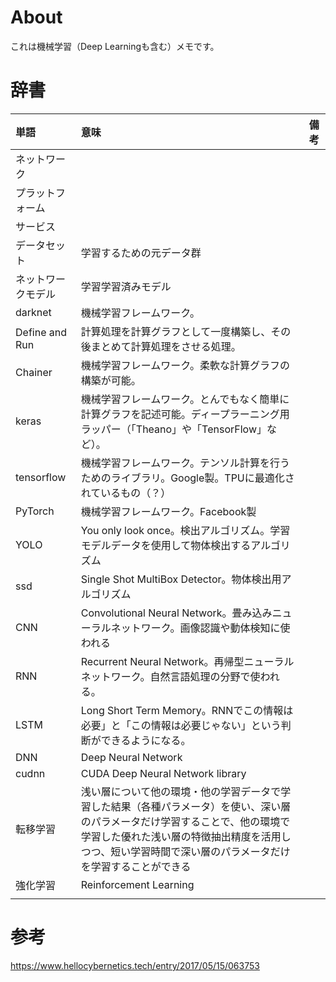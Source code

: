 # About

これは機械学習（Deep Learningも含む）メモです。

# 辞書

|単語|意味|備考|
|:--|:--|:--|
|ネットワーク||
|プラットフォーム||
|サービス||
|データセット|学習するための元データ群||
|ネットワークモデル|学習学習済みモデル||
|darknet|機械学習フレームワーク。||
|Define and Run|計算処理を計算グラフとして一度構築し、その後まとめて計算処理をさせる処理。||
|Chainer|機械学習フレームワーク。柔軟な計算グラフの構築が可能。||
|keras|機械学習フレームワーク。とんでもなく簡単に計算グラフを記述可能。ディープラーニング用ラッパー（「Theano」や「TensorFlow」など）。||
|tensorflow|機械学習フレームワーク。テンソル計算を行うためのライブラリ。Google製。TPUに最適化されているもの（？）||
|PyTorch|機械学習フレームワーク。Facebook製||
|YOLO|You only look once。検出アルゴリズム。学習モデルデータを使用して物体検出するアルゴリズム||
|ssd|Single Shot MultiBox Detector。物体検出用アルゴリズム||
|CNN|Convolutional Neural Network。畳み込みニューラルネットワーク。画像認識や動体検知に使われる||
|RNN|Recurrent Neural Network。再帰型ニューラルネットワーク。自然言語処理の分野で使われる。||
|LSTM|Long Short Term Memory。RNNでこの情報は必要」と「この情報は必要じゃない」という判断ができるようになる。||
|DNN|Deep Neural Network||
|cudnn|CUDA Deep Neural Network library||
|転移学習|浅い層について他の環境・他の学習データで学習した結果（各種パラメータ）を使い、深い層のパラメータだけ学習することで、他の環境で学習した優れた浅い層の特徴抽出精度を活用しつつ、短い学習時間で深い層のパラメータだけを学習することができる||
|強化学習|Reinforcement Learning||
||||

# 参考
https://www.hellocybernetics.tech/entry/2017/05/15/063753
